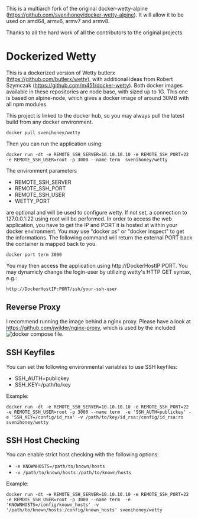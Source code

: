 This is a multiarch fork of the original docker-wetty-alpine (https://github.com/svenihoney/docker-wetty-alpine). It will allow it to be used on amd64, armv6, armv7 and armv8.

Thanks to all the hard work of all the contributors to the original projects.

Dockerized Wetty
================

This is a dockerized version of Wetty butlerx (https://github.com/butlerx/wetty), 
with additional ideas from Robert Szymczak (https://github.com/m451/docker-wetty). Both docker images available in these
repositories are node base, with sized up to 1G. This one is based on alpine-node, which gives 
a docker image of around 30MB with all npm modules.

This project is linked to the docker hub, so you may always pull the latest build from any docker environment.

```
docker pull svenihoney/wetty
```

Then you can run the application using:

```
docker run -dt -e REMOTE_SSH_SERVER=10.10.10.10 -e REMOTE_SSH_PORT=22 -e REMOTE_SSH_USER=root -p 3000 --name term  svenihoney/wetty
```
The environment parameters 

- REMOTE_SSH_SERVER
- REMOTE_SSH_PORT
- REMOTE_SSH_USER
- WETTY_PORT

are optional and will be used to configure wetty. If not set, a connection to 127.0.0.1:22 using root will be performed.
In order to access the web application, you have to get the IP and PORT it is hosted at within your docker environment. 
You may use "docker ps" or "docker inspect" to get the informations. The following command will return the external PORT back the container is mapped back to you.

```
docker port term 3000
```

You may then access the application using http://DockerHostIP:PORT. You may dynamicly change the login-user by utilizing wetty's HTTP GET syntax, e.g.: 

```
http://DockerHostIP:PORT/ssh/your-ssh-user
```

Reverse Proxy
-------------

I recommend running the image behind a nginx proxy. Please have a look at https://github.com/jwilder/nginx-proxy,
which is used by the included ![docker compose](docker-compose.yml) file.

SSH Keyfiles
-------------

You can set the following environmental variables to use SSH keyfiles:

- SSH_AUTH=publickey
- SSH_KEY=/path/to/key

Example:
```
docker run -dt -e REMOTE_SSH_SERVER=10.10.10.10 -e REMOTE_SSH_PORT=22 -e REMOTE_SSH_USER=root -p 3000 --name term  -e 'SSH_AUTH=publickey' -e 'SSH_KEY=/config/id_rsa' -v /path/to/key/id_rsa:/config/id_rsa:ro svenihoney/wetty
```

SSH Host Checking
-------------

You can enable strict host checking with the following options:

- `-e KNOWNHOSTS=/path/to/known/hosts`
- `-v /path/to/known/hosts:/path/to/known/hosts`


Example:
```
docker run -dt -e REMOTE_SSH_SERVER=10.10.10.10 -e REMOTE_SSH_PORT=22 -e REMOTE_SSH_USER=root -p 3000 --name term  -e 'KNOWNHOSTS=/config/known_hosts' -v '/path/to/known/hosts:/config/known_hosts' svenihoney/wetty
```
